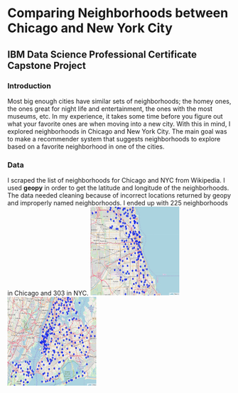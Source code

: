 # Comparing Neighborhoods between Chicago and New York City 
## IBM Data Science Professional Certificate </br> Capstone Project
### Introduction
Most big enough cities have similar sets of neighborhoods; the homey ones, the ones great for night life and entertainment, the ones with the most museums, etc. In my experience, it takes some time before you figure out what your favorite ones are when moving into a new city. With this in mind, I explored neighborhoods in Chicago and New York City. The main goal was to make a recommender system that suggests neighborhoods to explore based on a favorite neighborhood in one of the cities. 
### Data
I scraped the list of neighborhoods for Chicago and NYC from Wikipedia. I used **geopy** in order to get the latitude and longitude of the neighborhoods. The data needed cleaning because of incorrect locations returned by geopy and improperly named neighborhoods. I ended up with 225 neighborhoods in Chicago and 303 in NYC. 
<img src="https://github.com/hasgrig/Coursera_Capstone/blob/master/sample_screenshots/Chicago.JPG" alt="chicago" width="200" height="200">
<img src="https://github.com/hasgrig/Coursera_Capstone/blob/master/sample_screenshots/NYC.JPG" alt="NYC" width="200" height="200">
